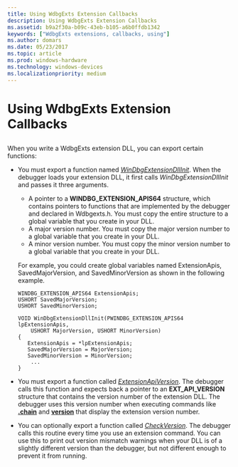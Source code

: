 ```yaml
---
title: Using WdbgExts Extension Callbacks
description: Using WdbgExts Extension Callbacks
ms.assetid: b9a2f30a-b09c-43eb-b105-a6b0ffdb1342
keywords: ["WdbgExts extensions, callbacks, using"]
ms.author: domars
ms.date: 05/23/2017
ms.topic: article
ms.prod: windows-hardware
ms.technology: windows-devices
ms.localizationpriority: medium
---
```


# Using WdbgExts Extension Callbacks


## <span id="ddk_using_wdbgexts_extension_callbacks_dbwx"></span><span id="DDK_USING_WDBGEXTS_EXTENSION_CALLBACKS_DBWX"></span>


When you write a WdbgExts extension DLL, you can export certain functions:

-   You must export a function named [*WinDbgExtensionDllInit*](https://msdn.microsoft.com/library/windows/hardware/ff561303). When the debugger loads your extension DLL, it first calls *WinDbgExtensionDllInit* and passes it three arguments.

    -   A pointer to a **WINDBG\_EXTENSION\_APIS64** structure, which contains pointers to functions that are implemented by the debugger and declared in Wdbgexts.h. You must copy the entire structure to a global variable that you create in your DLL.
    -   A major version number. You must copy the major version number to a global variable that you create in your DLL.
    -   A minor version number. You must copy the minor version number to a global variable that you create in your DLL.

    For example, you could create global variables named ExtensionApis, SavedMajorVersion, and SavedMinorVersion as shown in the following example.

    ```ManagedCPlusPlus
    WINDBG_EXTENSION_APIS64 ExtensionApis;
    USHORT SavedMajorVersion;
    USHORT SavedMinorVersion;

    VOID WinDbgExtensionDllInit(PWINDBG_EXTENSION_APIS64 lpExtensionApis,
        USHORT MajorVersion, USHORT MinorVersion)
    {
       ExtensionApis = *lpExtensionApis;
       SavedMajorVersion = MajorVersion;
       SavedMinorVersion = MinorVersion;
        ...
    }
    ```

-   You must export a function called [*ExtensionApiVersion*](https://msdn.microsoft.com/library/windows/hardware/ff543968). The debugger calls this function and expects back a pointer to an **EXT\_API\_VERSION** structure that contains the version number of the extension DLL. The debugger uses this version number when executing commands like [**.chain**](-chain--list-debugger-extensions-.md) and [**version**](version--show-debugger-version-.md) that display the extension version number.

-   You can optionally export a function called [*CheckVersion*](https://msdn.microsoft.com/library/windows/hardware/ff539096). The debugger calls this routine every time you use an extension command. You can use this to print out version mismatch warnings when your DLL is of a slightly different version than the debugger, but not different enough to prevent it from running.

 

 





